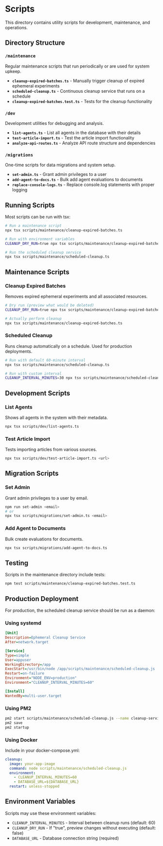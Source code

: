 # Scripts

This directory contains utility scripts for development, maintenance, and operations.

## Directory Structure

### `/maintenance`
Regular maintenance scripts that run periodically or are used for system upkeep.

- **`cleanup-expired-batches.ts`** - Manually trigger cleanup of expired ephemeral experiments
- **`scheduled-cleanup.ts`** - Continuous cleanup service that runs on a schedule
- **`cleanup-expired-batches.test.ts`** - Tests for the cleanup functionality

### `/dev`
Development utilities for debugging and analysis.

- **`list-agents.ts`** - List all agents in the database with their details
- **`test-article-import.ts`** - Test the article import functionality
- **`analyze-api-routes.ts`** - Analyze API route structure and dependencies

### `/migrations`
One-time scripts for data migrations and system setup.

- **`set-admin.ts`** - Grant admin privileges to a user
- **`add-agent-to-docs.ts`** - Bulk add agent evaluations to documents
- **`replace-console-logs.ts`** - Replace console.log statements with proper logging

## Running Scripts

Most scripts can be run with tsx:

```bash
# Run a maintenance script
npx tsx scripts/maintenance/cleanup-expired-batches.ts

# Run with environment variables
CLEANUP_DRY_RUN=true npx tsx scripts/maintenance/cleanup-expired-batches.ts

# Run the scheduled cleanup service
npx tsx scripts/maintenance/scheduled-cleanup.ts
```

## Maintenance Scripts

### Cleanup Expired Batches

Removes expired ephemeral experiments and all associated resources.

```bash
# Dry run (preview what would be deleted)
CLEANUP_DRY_RUN=true npx tsx scripts/maintenance/cleanup-expired-batches.ts

# Actually perform cleanup
npx tsx scripts/maintenance/cleanup-expired-batches.ts
```

### Scheduled Cleanup

Runs cleanup automatically on a schedule. Used for production deployments.

```bash
# Run with default 60-minute interval
npx tsx scripts/maintenance/scheduled-cleanup.ts

# Run with custom interval
CLEANUP_INTERVAL_MINUTES=30 npx tsx scripts/maintenance/scheduled-cleanup.ts
```

## Development Scripts

### List Agents

Shows all agents in the system with their metadata.

```bash
npx tsx scripts/dev/list-agents.ts
```

### Test Article Import

Tests importing articles from various sources.

```bash
npx tsx scripts/dev/test-article-import.ts <url>
```

## Migration Scripts

### Set Admin

Grant admin privileges to a user by email.

```bash
npm run set-admin <email>
# or
npx tsx scripts/migrations/set-admin.ts <email>
```

### Add Agent to Documents

Bulk create evaluations for documents.

```bash
npx tsx scripts/migrations/add-agent-to-docs.ts
```

## Testing

Scripts in the maintenance directory include tests:

```bash
npm test scripts/maintenance/cleanup-expired-batches.test.ts
```

## Production Deployment

For production, the scheduled cleanup service should be run as a daemon:

### Using systemd

```ini
[Unit]
Description=Ephemeral Cleanup Service
After=network.target

[Service]
Type=simple
User=appuser
WorkingDirectory=/app
ExecStart=/usr/bin/node /app/scripts/maintenance/scheduled-cleanup.js
Restart=on-failure
Environment="NODE_ENV=production"
Environment="CLEANUP_INTERVAL_MINUTES=60"

[Install]
WantedBy=multi-user.target
```

### Using PM2

```bash
pm2 start scripts/maintenance/scheduled-cleanup.js --name cleanup-service
pm2 save
pm2 startup
```

### Using Docker

Include in your docker-compose.yml:

```yaml
cleanup:
  image: your-app-image
  command: node scripts/maintenance/scheduled-cleanup.js
  environment:
    - CLEANUP_INTERVAL_MINUTES=60
    - DATABASE_URL=${DATABASE_URL}
  restart: unless-stopped
```

## Environment Variables

Scripts may use these environment variables:

- `CLEANUP_INTERVAL_MINUTES` - Interval between cleanup runs (default: 60)
- `CLEANUP_DRY_RUN` - If "true", preview changes without executing (default: false)
- `DATABASE_URL` - Database connection string (required)